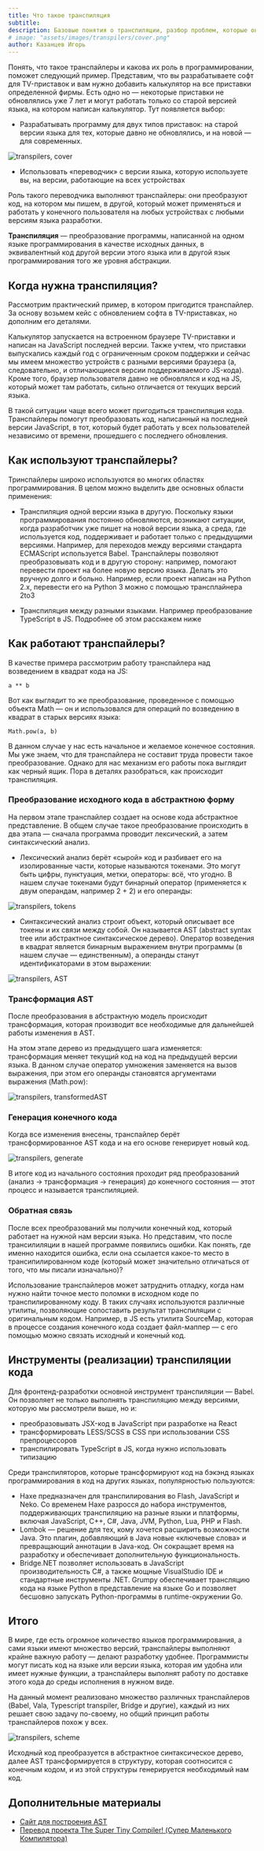 ```yaml
---
title: Что такое транспиляция
subtitle:
description: Базовые понятия о транспиляции, разбор проблем, которые она решает и краткий обзор ее реализаций
# image: "assets/images/transpilers/cover.png"
author: Казанцев Игорь
---
```


Понять, что такое транспайлеры и какова их роль в программировании, поможет следующий пример. Представим, что вы разрабатываете софт для TV-приставок и вам нужно добавить калькулятор на все приставки определенной фирмы. Есть одно но — некоторые приставки не обновлялись уже 7 лет и могут работать только со старой версией языка, на котором написан калькулятор. Тут появляется выбор:

- Разрабатывать программу для двух типов приставок: на старой версии языка для тех, которые давно не обновлялись, и на новой — для современных. 

![transpilers, cover](/assets/images/transpilers/cover.png)

- Использовать «переводчик» с версии языка, которую используете вы, на версии, работающие на всех устройствах

Роль такого переводчика выполняют транспайлеры: они преобразуют код, на котором мы пишем, в другой, который может применяться и работать у конечного пользователя на любых устройствах с любыми версиям языка разработки.

**Транспиляция** — преобразование программы, написанной на одном языке программирования в качестве исходных данных, в эквивалентный код другой версии этого языка или в другой язык программирования того же уровня абстракции.

## Когда нужна транспиляция?

Рассмотрим практический пример, в котором пригодится транспайлер. За основу возьмем кейс с обновлением софта в TV-приставках, но дополним его деталями. 

Калькулятор запускается на встроенном браузере TV-приставки и написан на JavaScript последней версии. Также учтем, что приставки выпускались каждый год с ограниченным сроком поддержки и сейчас мы имеем множество устройств с разными версиями браузера (а, следовательно, и отличающиеся версии поддерживаемого JS-кода). Кроме того, браузер пользователя давно не обновлялся и код на JS, который может там работать, сильно отличается от текущих версий языка.

В такой ситуации чаще всего может пригодиться транспиляция кода. Транспайлеры помогут преобразовать код, написанный на последней версии JavaScript, в тот, который будет работать у всех пользователей независимо от времени, прошедшего с последнего обновления.

## Как используют транспайлеры?

Тринспайлеры широко используются во многих областях программирования. В целом можно выделить две основных области применения:

- Транспиляция одной версии языка в другую. Поскольку языки программирования постоянно обновляются, возникают ситуации, когда разработчик уже пишет на новой версии языка, а среда, где используется код, поддерживает и работает только с предыдущими версиями. Например, для переходов между версиями стандарта ECMAScript используется Babel. Транспайлеры позволяют преобразовывать код и в другую сторону: например, помогают перевести проект на более новую версию языка. Делать это вручную долго и больно. Например,  если проект написан на Python 2.x, перевести его на Python 3 можно с помощью трансплайнера 2to3

- Транспиляция между разными языками. Например преобразование TypeScript в JS. Подробнее об этом расскажем ниже

## Как работают транспайлеры?

В качестве примера рассмотрим работу транспайлера над возведением в квадрат кода на JS:

```
a ** b
```

Вот как выглядит то же преобразование, проведенное с помощью объекта Math — он и использовался для операций по возведению в квадрат в старых версиях языка:

```
Math.pow(a, b)
```

В данном случае у нас есть начальное и желаемое конечное состояния. Мы уже знаем, что для транспайлера не составит труда провести такое преобразование. Однако для нас механизм его работы пока выглядит как черный ящик. Пора в деталях разобраться, как происходит транспиляция.

### Преобразование исходного кода в абстрактною форму

На первом этапе транспайлер создает на основе кода абстрактное представление. В общем случае такое преобразование происходить в два этапа — сначала программа проводит лексический, а затем синтаксический анализ. 

- Лексический анализ берёт «сырой» код и разбивает его на изолированные части, которые называются токенами. Это могут быть цифры, пунктуация, метки, операторы: всё, что угодно. В нашем случае токенами будут бинарный оператор (применяется к двум операндам, например 2 + 2) и его операнды:

![transpilers, tokens](/assets/images/transpilers/tokens.png)

- Синтаксический анализ строит объект, который описывает все токены и их связи между собой. Он называется AST (abstract syntax tree или абстрактное синтаксическое дерево). Оператор возведения в квадрат является бинарным выражением внутри программы (в нашем случае — единственным), а операнды станут идентификаторами в этом выражении:

![transpilers, AST](/assets/images/transpilers/AST.png)

### Трансформация AST

После преобразования в абстрактную модель происходит трансформация, которая производит все необходимые для дальнейшей работы изменения в AST.

На этом этапе дерево из предыдущего шага изменяется: трансформация меняет текущий код на код на предыдущей версии языка. В данном случае оператор умножения заменяется на вызов выражения, при этом его операнды становятся аргументами выражения (Math.pow):

![transpilers, transformedAST](/assets/images/transpilers/transformed_AST.png)

### Генерация конечного кода

Когда все изменения внесены, транспайлер берёт трансформированное AST кода и на его основе генерирует новый код.

![transpilers, generate](/assets/images/transpilers/generate_result.png)

В итоге код из начального состояния проходит ряд преобразований (анализ -> трансформация -> генерация) до конечного состояния — этот процесс и называется транспиляцией.

### Обратная связь

После всех преобразований мы получили конечный код, который работает на нужной нам версии языка. Но представим, что после трансилиляции в нашей программе появились  ошибки. Как понять, где именно находится ошибка, если она ссылается какое-то место в трансипилированном коде (который может значительно отличаться от того, что мы писали изначально)?

Использование транспайлеров может затруднить отладку, когда нам нужно найти точное место поломки в исходном коде по транспилированному коду. В таких случаях используются различные утилиты, позволяющие сопоставить результат транспиляции с оригинальным кодом. Например, в JS есть утилита SourceMap, которая в процессе создания конечного кода создает файл-маппер — с его помощью можно связать исходный и конечный код.

## Инструменты (реализации) транспиляции кода

Для фронтенд-разработки основной инструмент транспиляции — Babel. Он позволяет не только выполнять транспиляцию между версиями, которую мы рассмотрели выше, но и:

- преобразовывать JSX-код в JavaScript при разработке на React
- трансформировать LESS/SCSS в CSS при использовании CSS препроцессоров
- транспилировать TypeScript в JS, когда нужно использовать типизацию

Среди транспиляторов, которые трансформируют код на бэкэнд языках программирования в код на других языках, популярностью пользуются: 

- Haxe предназначен для транспилирования во Flash, JavaScript и Neko. Со временем Haxe разросся до набора инструментов, поддерживающих транспиляцию на разные языки и платформы, включая JavaScript, C++, C#, Java, JVM, Python, Lua, PHP и Flash.
- Lombok — решение для тех, кому хочется расширить возможности Java. Это плагин, добавляющий в Java новые «ключевые слова» и превращающий аннотации в Java-код. Он сокращает время на разработку и обеспечивает дополнительную функциональность.
- Bridge.NET позволяет использовать в JavaScript производительность C#, а также мощные VisualStudio IDE и стандартные инструменты .NET.
Grumpy обеспечивает трансляцию кода на языке Python в представление на языке Go и позволяет бесшовно запускать Python-программы в runtime-окружении Go.

## Итого

В мире, где есть огромное количество языков программирования, а сами языки имеют множество версий, транспайлеры выполняют крайне важную работу — делают разработку удобнее. Программисты могут писать код на языке или версии языка, которая им удобна или имеет нужные функции, а транспайлеры выполнят работу по доставке этого кода до среды исполнения в нужном виде.

На данный момент реализовано множество различных транспайлеров (Babel, Vala, Typescript transpiler, Bridge и другие), каждый из них решает свою задачу по-своему, но общий принцип работы транспайлеров похож у всех.

![transpilers, scheme](/assets/images/transpilers/scheme.png)

Исходный код преобразуется в абстрактное синтаксическое дерево, далее AST трансформируется в структуру, которая соотносится с конечным кодом, и из этой структуры генерируется необходимый нам код.

## Дополнительные материалы

- [Сайт для построения AST](https://astexplorer.net/)
- [Перевод проекта The Super Tiny Compiler! (Супер Маленького Компилятора)](https://github.com/VladReshet/the-super-tiny-compiler-rus)
